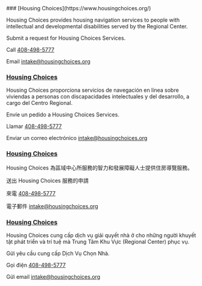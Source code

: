 <RenderIf language="en">
### [Housing Choices](https://www.housingchoices.org/)

Housing Choices provides housing navigation services to people with intellectual and developmental disabilities served by the Regional Center.

Submit a request for Housing Choices Services.

Call [408-498-5777](tel:+1-408-498-5777)

Email <intake@housingchoices.org>
</RenderIf>
<RenderIf language="es">
### [Housing Choices](https://www.housingchoices.org/) 

Housing Choices proporciona servicios de navegación en línea sobre viviendas a personas con discapacidades intelectuales y del desarrollo, a cargo del Centro Regional.

Envíe un pedido a Housing Choices Services.

Llamar [408-498-5777](tel:+1-408-498-5777)

Enviar un correo electrónico <intake@housingchoices.org>
</RenderIf>
<RenderIf language="zh">
### [Housing Choices](https://www.housingchoices.org/) 

Housing Choices 為區域中心所服務的智力和發展障礙人士提供住房導覽服務。

送出 Housing Choices 服務的申請

來電 [408-498-5777](tel:+1-408-498-5777)

電子郵件 <intake@housingchoices.org>
</RenderIf>
<RenderIf language="vi">
### [Housing Choices](https://www.housingchoices.org/) 

Housing Choices cung cấp dịch vụ giải quyết nhà ở cho những người khuyết tật phát triển và trí tuệ mà Trung Tâm Khu Vực (Regional Center) phục vụ.

Gửi yêu cầu cung cấp Dịch Vụ Chọn Nhà.

Gọi điện [408-498-5777](tel:+1-408-498-5777)

Gửi email <intake@housingchoices.org>
</RenderIf>
